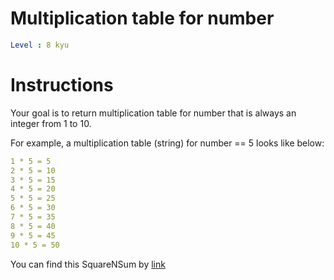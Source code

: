 # Multiplication table for number

```yaml
Level : 8 kyu
```



# Instructions
Your goal is to return multiplication table for number that is always an integer from 1 to 10.

For example, a multiplication table (string) for number == 5 looks like below:

```yaml
1 * 5 = 5
2 * 5 = 10
3 * 5 = 15
4 * 5 = 20
5 * 5 = 25
6 * 5 = 30
7 * 5 = 35
8 * 5 = 40
9 * 5 = 45
10 * 5 = 50
```

You can find this SquareNSum by [link](https://www.codewars.com/kata/5a2fd38b55519ed98f0000ce/train/javascript)